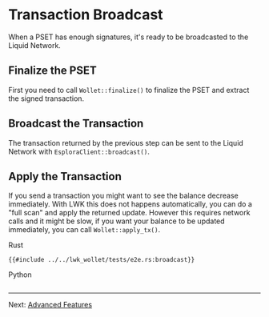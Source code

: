 # Transaction Broadcast
When a PSET has enough signatures, it's ready to be broadcasted to the Liquid Network.

## Finalize the PSET
First you need to call `Wollet::finalize()` to finalize the PSET and extract the signed transaction.

## Broadcast the Transaction
The transaction returned by the previous step can be sent to the Liquid Network with `EsploraClient::broadcast()`.

## Apply the Transaction
If you send a transaction you might want to see the balance decrease immediately.
With LWK this does not happens automatically,
you can do a "full scan" and apply the returned update.
However this requires network calls and it might be slow,
if you want your balance to be updated immediately,
you can call `Wollet::apply_tx()`.

<custom-tabs category="lang">
<div slot="title">Rust</div>
<section>

```rust,ignore
{{#include ../../lwk_wollet/tests/e2e.rs:broadcast}}
```
</section>

<div slot="title">Python</div>
<section>

```python
```
</section>
</custom-tabs>

----

Next: [Advanced Features](advanced.md)
